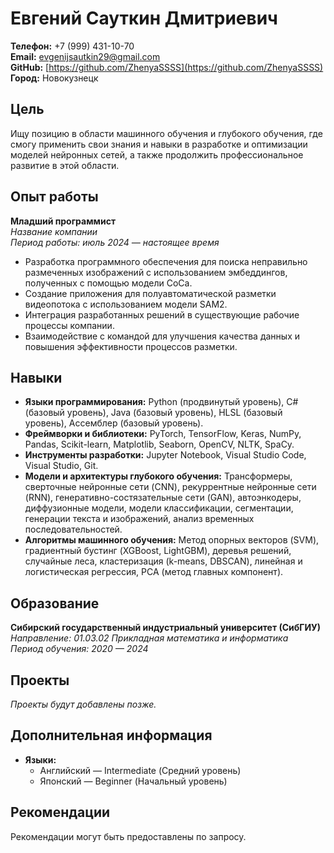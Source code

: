 # Евгений Сауткин Дмитриевич
**Телефон:** +7 (999) 431-10-70  
**Email:** evgenijsautkin29@gmail.com  
**GitHub:** [https://github.com/ZhenyaSSSS](https://github.com/ZhenyaSSSS)  
**Город:** Новокузнецк

## Цель
Ищу позицию в области машинного обучения и глубокого обучения, где смогу применить свои знания и навыки в разработке и оптимизации моделей нейронных сетей, а также продолжить профессиональное развитие в этой области.

## Опыт работы

**Младший программист**  
*Название компании*  
*Период работы: июль 2024 — настоящее время*

- Разработка программного обеспечения для поиска неправильно размеченных изображений с использованием эмбеддингов, полученных с помощью модели CoCa.
- Создание приложения для полуавтоматической разметки видеопотока с использованием модели SAM2.
- Интеграция разработанных решений в существующие рабочие процессы компании.
- Взаимодействие с командой для улучшения качества данных и повышения эффективности процессов разметки.

## Навыки

- **Языки программирования:** Python (продвинутый уровень), C# (базовый уровень), Java (базовый уровень), HLSL (базовый уровень), Ассемблер (базовый уровень).
- **Фреймворки и библиотеки:** PyTorch, TensorFlow, Keras, NumPy, Pandas, Scikit-learn, Matplotlib, Seaborn, OpenCV, NLTK, SpaCy.
- **Инструменты разработки:** Jupyter Notebook, Visual Studio Code, Visual Studio, Git.
- **Модели и архитектуры глубокого обучения:** Трансформеры, сверточные нейронные сети (CNN), рекуррентные нейронные сети (RNN), генеративно-состязательные сети (GAN), автоэнкодеры, диффузионные модели, модели классификации, сегментации, генерации текста и изображений, анализ временных последовательностей.
- **Алгоритмы машинного обучения:** Метод опорных векторов (SVM), градиентный бустинг (XGBoost, LightGBM), деревья решений, случайные леса, кластеризация (k-means, DBSCAN), линейная и логистическая регрессия, PCA (метод главных компонент).

## Образование

**Сибирский государственный индустриальный университет (СибГИУ)**  
*Направление: 01.03.02 Прикладная математика и информатика*  
*Период обучения: 2020 — 2024*

## Проекты

*Проекты будут добавлены позже.*

## Дополнительная информация

- **Языки:**  
  - Английский — Intermediate (Средний уровень)
  - Японский — Beginner (Начальный уровень)

## Рекомендации
Рекомендации могут быть предоставлены по запросу.
